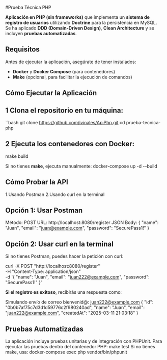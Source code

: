 #Prueba Técnica PHP

**Aplicación en PHP (sin frameworks)** que implementa un **sistema de registro de usuarios** utilizando **Doctrine** para la persistencia en MySQL.  
Se ha aplicado **DDD (Domain-Driven Design)**, **Clean Architecture** y se incluyen **pruebas automatizadas**.

## Requisitos
Antes de ejecutar la aplicación, asegúrate de tener instalados:
- **Docker** y **Docker Compose** (para contenedores)
- **Make** (opcional, para facilitar la ejecución de comandos)

## Cómo Ejecutar la Aplicación

## 1 Clona el repositorio en tu máquina:
   ``bash
   git clone https://github.com/ivinales/ApiPhp.git
   cd prueba-tecnica-php

## 2️ Ejecuta los contenedores con Docker:
   make build

 Si no tienes **make**, ejecuta manualmente:
   docker-compose up -d --build

## Cómo Probar la API
1.Usando Postman
2.Usando curl en la terminal

## Opción 1: Usar Postman
Método: POST
URL: http://localhost:8080/register
JSON Body:
   {
  "name": "Juan",
  "email": "juan@example.com",
  "password": "SecurePass1!"
   }

## Opción 2: Usar curl en la terminal
Si no tienes Postman, puedes hacer la petición con curl:

curl -X POST "http://localhost:8080/register" \
     -H "Content-Type: application/json" \
     -d '{
           "name": "Juan",
           "email": "juan222@example.com",
           "password": "SecurePass1!"
         }'

**Si el registro es exitoso**, recibirás una respuesta como:

Simulando envío de correo
bienvenid@: juan222@example.com
{
    "id": "0b0b7af75c7d3d1d59776c2f980240ad",
    "name": "Juan",
    "email": "juan222@example.com",
    "createdAt": "2025-03-11 21:03:18"
}


## Pruebas Automatizadas
La aplicación incluye pruebas unitarias y de integración con PHPUnit.
Para ejecutar las pruebas dentro del contenedor PHP:
   make test
Si no tienes make, usa:
   docker-compose exec php vendor/bin/phpunit
